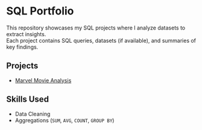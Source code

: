 # SQL Portfolio

This repository showcases my SQL projects where I analyze datasets to extract insights.  
Each project contains SQL queries, datasets (if available), and summaries of key findings.

## Projects

- [Marvel Movie Analysis](./marvel-movie-analysis/)

## Skills Used
- Data Cleaning
- Aggregations (`SUM`, `AVG`, `COUNT`, `GROUP BY`)
